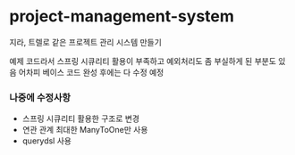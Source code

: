 # project-management-system

지라, 트렐로 같은 프로젝트 관리 시스템 만들기

예제 코드라서 스프링 시큐리티 활용이 부족하고 예외처리도 좀 부실하게 된 부분도 있음
어차피 베이스 코드 완성 후에는 다 수정 예정

### 나중에 수정사항
- 스프링 시큐리티 활용한 구조로 변경
- 연관 관계 최대한 ManyToOne만 사용 
- querydsl 사용